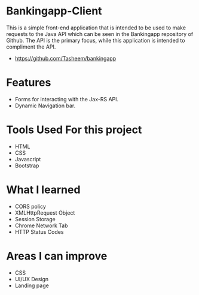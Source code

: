 # Bankingapp-Client
This is a simple front-end application that is intended to be used to make requests to the Java API which can be seen in the Bankingapp repository of Github.  The API is the primary focus, while this application is intended to compliment the API.
* https://github.com/Tasheem/bankingapp

# Features
* Forms for interacting with the Jax-RS API.
* Dynamic Navigation bar.

# Tools Used For this project
* HTML
* CSS
* Javascript
* Bootstrap

# What I learned
* CORS policy
* XMLHttpRequest Object
* Session Storage
* Chrome Network Tab
* HTTP Status Codes

# Areas I can improve
* CSS
* UI/UX Design
* Landing page